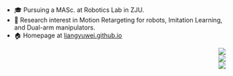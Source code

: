 
+ :mortar_board: Pursuing a MASc. at Robotics Lab in ZJU. 
+ :book: Research interest in Motion Retargeting for robots, Imitation Learning, and Dual-arm manipulators. 
+ :house: Homepage at [liangyuwei.github.io](https://liangyuwei.github.io/) 

<!-- Use <br> for inserting new lines between images, and use <p align=right> to align them all to the right as a group... -->
<p align=right>
  <img src="https://github-readme-stats.vercel.app/api?username=liangyuwei&show_icons=true&theme=default&count_private=true&include_all_commits=true&hide=stars"/><br>
  <img src="https://github-readme-stats.vercel.app/api/top-langs/?username=liangyuwei"/><br>
  <img src="https://github-readme-stats.vercel.app/api/wakatime?username=liangyuwei"/><br>
</p>

